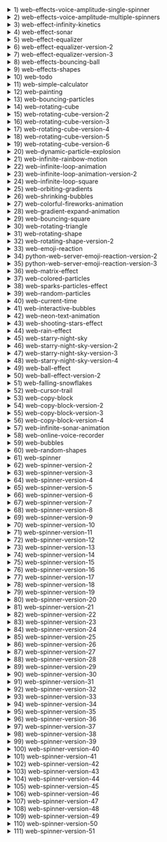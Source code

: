 
<details>
  <summary>1) web-effects-voice-amplitude-single-spinner</summary>
  
  [link](https://dusanmitrovic98.github.io/web-effects-voice-amplitude-single-spinner)
  
  <!-- Description of the web-effects-voice-amplitude-single-spinner project. -->
  
</details>

<details>
  <summary>2) web-effects-voice-amplitude-multiple-spinners</summary>
  
  [link](https://dusanmitrovic98.github.io/web-effects-voice-amplitude-multiple-spinners)
  
  <!-- Description of the web-effects-voice-amplitude-multiple-spinners project. -->
  
</details>

<details>
  <summary>3) web-effect-infinity-kinetics</summary>
  
  [link](https://dusanmitrovic98.github.io/web-effect-infinity-kinetics)
  
  <!-- Description of the web-effect-infinity-kinetics project. -->
  
</details>

<details>
  <summary>4) web-effect-sonar</summary>
  
  [link](https://dusanmitrovic98.github.io/web-effect-sonar)
  
  <!-- Description of the web-effect-sonar project. -->
  
</details>

<details>
  <summary>5) web-effect-equalizer</summary>
  
  [link](https://dusanmitrovic98.github.io/web-effect-equalizer)
  
  <!-- Description of the web-effect-equalizer project. -->
  
</details>

<details>
  <summary>6) web-effect-equalizer-version-2</summary>
  
  [link](https://dusanmitrovic98.github.io/web-effect-equalizer-version-2)
  
  <!-- Description of the web-effect-equalizer-version-2 project. -->
  
</details>

<details>
  <summary>7) web-effect-equalizer-version-3</summary>
  
  [link](https://dusanmitrovic98.github.io/web-effect-equalizer-version-3)
  
  <!-- Description of the web-effect-equalizer-version-3 project. -->
  
</details>

<details>
  <summary>8) web-effects-bouncing-ball</summary>
  
  [link](https://dusanmitrovic98.github.io/web-effects-bouncing-ball)
  
  <!-- Description of the web-effects-bouncing-ball project. -->
  
</details>

<details>
  <summary>9) web-effects-shapes</summary>
  
  [link](https://dusanmitrovic98.github.io/web-effects-shapes)
  
  <!-- Description of the web-effects-shapes project. -->
  
</details>

<details>
  <summary>10) web-todo</summary>
  
  [link](https://dusanmitrovic98.github.io/web-todo)
  
  <!-- Description of the web-todo project. -->
  
</details>

<details>
  <summary>11) web-simple-calculator</summary>
  
  [link](https://dusanmitrovic98.github.io/web-simple-calculator)
  
  <!-- Description of the web-simple-calculator project. -->
  
</details>

<details>
  <summary>12) web-painting</summary>
  
  [link](https://dusanmitrovic98.github.io/web-painting)
  
  <!-- Description of the web-painting project. -->
  
</details>

<details>
  <summary>13) web-bouncing-particles</summary>
  
  [link](https://dusanmitrovic98.github.io/web-bouncing-particles)
  
  <!-- Description of the web-bouncing-particles project. -->
  
</details>

<details>
  <summary>14) web-rotating-cube</summary>
  
  [link](https://dusanmitrovic98.github.io/web-rotating-cube)
  
  <!-- Description of the web-rotating-cube project. -->
  
</details>

<details>
  <summary>15) web-rotating-cube-version-2</summary>
  
  [link](https://dusanmitrovic98.github.io/web-rotating-cube-version-2)
  
  <!-- Description of the web-rotating-cube-version-2 project. -->
  
</details>

<details>
  <summary>16) web-rotating-cube-version-3</summary>
  
  [link](https://dusanmitrovic98.github.io/web-rotating-cube-version-3)
  
  <!-- Description of the web-rotating-cube-version-3 project. -->
  
</details>

<details>
  <summary>17) web-rotating-cube-version-4</summary>
  
  [link](https://dusanmitrovic98.github.io/web-rotating-cube-version-4)
  
  <!-- Description of the web-rotating-cube-version-4 project. -->
  
</details>

<details>
  <summary>18) web-rotating-cube-version-5</summary>
  
  [link](https://dusanmitrovic98.github.io/web-rotating-cube-version-5)
  
  <!-- Description of the web-rotating-cube-version-5 project. -->
  
</details>

<details>
  <summary>19) web-rotating-cube-version-6</summary>
  
  [link](https://dusanmitrovic98.github.io/web-rotating-cube-version-6)
  
  <!-- Description of the web-rotating-cube-version-6 project. -->
  
</details>

<details>
  <summary>20) web-dynamic-particle-explosion</summary>
  
  [link](https://dusanmitrovic98.github.io/web-dynamic-particle-explosion)
  
  <!-- Description of the web-dynamic-particle-explosion project. -->
  
</details>

<details>
  <summary>21) web-infinite-rainbow-motion</summary>
  
  [link](https://dusanmitrovic98.github.io/web-infinite-rainbow-motion)
  
  <!-- Description of the web-infinite-rainbow-motion project. -->
  
</details>

<details>
  <summary>22) web-infinite-loop-animation</summary>
  
  [link](https://dusanmitrovic98.github.io/web-infinite-loop-animation)
  
  <!-- Description of the web-infinite-loop-animation project. -->
  
</details>

<details>
  <summary>23) web-infinite-loop-animation-version-2</summary>
  
  [link](https://dusanmitrovic98.github.io/web-infinite-loop-animation-version-2)
  
  <!-- Description of the web-infinite-loop-animation-version-2 project. -->
  
</details>

<details>
  <summary>24) web-infinite-loop-square</summary>
  
  [link](https://dusanmitrovic98.github.io/web-infinite-loop-square)
  
  <!-- Description of the web-infinite-loop-square project. -->
  
</details>

<details>
  <summary>25) web-orbiting-gradients</summary>
  
  [link](https://dusanmitrovic98.github.io/web-orbiting-gradients)
  
  <!-- Description of the web-orbiting-gradients project. -->
  
</details>

<details>
  <summary>26) web-shrinking-bubbles</summary>
  
  [link](https://dusanmitrovic98.github.io/web-shrinking-bubbles)
  
  <!-- Description of the web-shrinking-bubbles project. -->
  
</details>

<details>
  <summary>27) web-colorful-fireworks-animation</summary>
  
  [link](https://dusanmitrovic98.github.io/web-colorful-fireworks-animation)
  
  <!-- Description of the web-colorful-fireworks-animation project. -->
  
</details>

<details>
  <summary>28) web-gradient-expand-animation</summary>
  
  [link](https://dusanmitrovic98.github.io/web-gradient-expand-animation)
  
  <!-- Description of the web-gradient-expand-animation project. -->
  
</details>

<details>
  <summary>29) web-bouncing-square</summary>
  
  [link](https://dusanmitrovic98.github.io/web-bouncing-square)
  
  <!-- Description of the web-bouncing-square project. -->
  
</details>

<details>
  <summary>30) web-rotating-triangle</summary>
  
  [link](https://dusanmitrovic98.github.io/web-rotating-triangle)
  
  <!-- Description of the web-rotating-triangle project. -->
  
</details>

<details>
  <summary>31) web-rotating-shape</summary>
  
  [link](https://dusanmitrovic98.github.io/web-rotating-shape)
  
  <!-- Description of the web-rotating-shape project. -->
  
</details>

<details>
  <summary>32) web-rotating-shape-version-2</summary>
  
  [link](https://dusanmitrovic98.github.io/web-rotating-shape-version-2)
  
  <!-- Description of the web-rotating-shape-version-2 project. -->
  
</details>

<details>
  <summary>33) web-emoji-reaction</summary>
  
  [link](https://dusanmitrovic98.github.io/web-emoji-reaction)
  
  <!-- Description of the web-emoji-reaction project. -->
  
</details>

<details>
  <summary>34) python-web-server-emoji-reaction-version-2</summary>
  
  [link](https://dusanmitrovic98.github.io/python-web-server-emoji-reaction-version-2)
  
  <!-- Description of the python-web-server-emoji-reaction-version-2 project. -->
  
</details>

<details>
  <summary>35) python-web-server-emoji-reaction-version-3</summary>
  
  [link](https://dusanmitrovic98.github.io/python-web-server-emoji-reaction-version-3)
  
  <!-- Description of the python-web-server-emoji-reaction-version-3 project. -->
  
</details>

<details>
  <summary>36) web-matrix-effect</summary>
  
  [link](https://dusanmitrovic98.github.io/web-matrix-effect)
  
  <!-- Description of the web-matrix-effect project. -->
  
</details>

<details>
  <summary>37) web-colored-particles</summary>
  
  [link](https://dusanmitrovic98.github.io/web-colored-particles)
  
  <!-- Description of the web-colored-particles project. -->
  
</details>

<details>
  <summary>38) web-sparks-particles-effect</summary>
  
  [link](https://dusanmitrovic98.github.io/web-sparks-particles-effect)
  
  <!-- Description of the web-sparks-particles-effect project. -->
  
</details>

<details>
  <summary>39) web-random-particles</summary>
  
  [link](https://dusanmitrovic98.github.io/web-random-particles)
  
  <!-- Description of the web-random-particles project. -->
  
</details>

<details>
  <summary>40) web-current-time</summary>
  
  [link](https://dusanmitrovic98.github.io/web-current-time)
  
  <!-- Description of the web-current-time project. -->
  
</details>

<details>
  <summary>41) web-interactive-bubbles</summary>
  
  [link](https://dusanmitrovic98.github.io/web-interactive-bubbles)
  
  <!-- Description of the web-interactive-bubbles project. -->
  
</details>

<details>
  <summary>42) web-neon-text-animation</summary>
  
  [link](https://dusanmitrovic98.github.io/web-neon-text-animation)
  
  <!-- Description of the web-neon-text-animation project. -->
  
</details>

<details>
  <summary>43) web-shooting-stars-effect</summary>
  
  [link](https://dusanmitrovic98.github.io/web-shooting-stars-effect)
  
  <!-- Description of the web-shooting-stars-effect project. -->
  
</details>

<details>
  <summary>44) web-rain-effect</summary>
  
  [link](https://dusanmitrovic98.github.io/web-rain-effect)
  
  <!-- Description of the web-rain-effect project. -->
  
</details>

<details>
  <summary>45) web-starry-night-sky</summary>
  
  [link](https://dusanmitrovic98.github.io/web-starry-night-sky)
  
  <!-- Description of the web-starry-night-sky project. -->
  
</details>

<details>
  <summary>46) web-starry-night-sky-version-2</summary>
  
  [link](https://dusanmitrovic98.github.io/web-starry-night-sky-version-2)
  
  <!-- Description of the web-starry-night-sky-version-2 project. -->
  
</details>

<details>
  <summary>47) web-starry-night-sky-version-3</summary>
  
  [link](https://dusanmitrovic98.github.io/web-starry-night-sky-version-3)
  
  <!-- Description of the web-starry-night-sky-version-3 project. -->
  
</details>

<details>
  <summary>48) web-starry-night-sky-version-4</summary>
  
  [link](https://dusanmitrovic98.github.io/web-starry-night-sky-version-4)
  
  <!-- Description of the web-starry-night-sky-version-4 project. -->
  
</details>

<details>
  <summary>49) web-ball-effect</summary>
  
  [link](https://dusanmitrovic98.github.io/web-ball-effect)
  
  <!-- Description of the web-ball-effect project. -->
  
</details>

<details>
  <summary>50) web-ball-effect-version-2</summary>
  
  [link](https://dusanmitrovic98.github.io/web-ball-effect-version-2)
  
  <!-- Description of the web-ball-effect-version-2 project. -->
  
</details>

<details>
  <summary>51) web-falling-snowflakes</summary>
  
  [link](https://dusanmitrovic98.github.io/web-falling-snowflakes)
  
  <!-- Description of the web-falling-snowflakes project. -->
  
</details>

<details>
  <summary>52) web-cursor-trail</summary>
  
  [link](https://dusanmitrovic98.github.io/web-cursor-trail)
  
  <!-- Description of the web-cursor-trail project. -->
  
</details>

<details>
  <summary>53) web-copy-block</summary>
  
  [link](https://dusanmitrovic98.github.io/web-copy-block)
  
  <!-- Description of the web-copy-block project. -->
  
</details>

<details>
  <summary>54) web-copy-block-version-2</summary>
  
  [link](https://dusanmitrovic98.github.io/web-copy-block-version-2)
  
  <!-- Description of the web-copy-block-version-2 project. -->
  
</details>

<details>
  <summary>55) web-copy-block-version-3</summary>
  
  [link](https://dusanmitrovic98.github.io/web-copy-block-version-3)
  
  <!-- Description of the web-copy-block-version-3 project. -->
  
</details>

<details>
  <summary>56) web-copy-block-version-4</summary>
  
  [link](https://dusanmitrovic98.github.io/web-copy-block-version-4)
  
  <!-- Description of the web-copy-block-version-4 project. -->
  
</details>

<details>
  <summary>57) web-infinite-sonar-animation</summary>
  
  [link](https://dusanmitrovic98.github.io/web-infinite-sonar-animation)
  
  <!-- Description of the web-infinite-sonar-animation project. -->
  
</details>

<details>
  <summary>58) web-online-voice-recorder</summary>
  
  [link](https://dusanmitrovic98.github.io/web-online-voice-recorder)
  
  <!-- Description of the web-online-voice-recorder project. -->
  
</details>

<details>
  <summary>59) web-bubbles</summary>
  
  [link](https://dusanmitrovic98.github.io/web-bubbles)
  
  <!-- Description of the web-bubbles project. -->
  
</details>

<details>
  <summary>60) web-random-shapes</summary>
  
  [link](https://dusanmitrovic98.github.io/web-random-shapes)
  
  <!-- Description of the web-random-shapes project. -->
  
</details>

<details>
  <summary>61) web-spinner</summary>
  
  [link](https://dusanmitrovic98.github.io/web-spinner)
  
  <!-- Description of the web-spinner project. -->
  
</details>

<details>
  <summary>62) web-spinner-version-2</summary>
  
  [link](https://dusanmitrovic98.github.io/web-spinner-version-2)
  
  <!-- Description of the web-spinner-version-2 project. -->
  
</details>

<details>
  <summary>63) web-spinner-version-3</summary>
  
  [link](https://dusanmitrovic98.github.io/web-spinner-version-3)
  
  <!-- Description of the web-spinner-version-3 project. -->
  
</details>

<details>
  <summary>64) web-spinner-version-4</summary>
  
  [link](https://dusanmitrovic98.github.io/web-spinner-version-4)
  
  <!-- Description of the web-spinner-version-4 project. -->
  
</details>

<details>
  <summary>65) web-spinner-version-5</summary>
  
  [link](https://dusanmitrovic98.github.io/web-spinner-version-5)
  
  <!-- Description of the web-spinner-version-5 project. -->
  
</details>

<details>
  <summary>66) web-spinner-version-6</summary>
  
  [link](https://dusanmitrovic98.github.io/web-spinner-version-6)
  
  <!-- Description of the web-spinner-version-6 project. -->
  
</details>

<details>
  <summary>67) web-spinner-version-7</summary>
  
  [link](https://dusanmitrovic98.github.io/web-spinner-version-7)
  
  <!-- Description of the web-spinner-version-7 project. -->
  
</details>

<details>
  <summary>68) web-spinner-version-8</summary>
  
  [link](https://dusanmitrovic98.github.io/web-spinner-version-8)
  
  <!-- Description of the web-spinner-version-8 project. -->
  
</details>

<details>
  <summary>69) web-spinner-version-9</summary>
  
  [link](https://dusanmitrovic98.github.io/web-spinner-version-9)
  
  <!-- Description of the web-spinner-version-9 project. -->
  
</details>

<details>
  <summary>70) web-spinner-version-10</summary>
  
  [link](https://dusanmitrovic98.github.io/web-spinner-version-10)
  
  <!-- Description of the web-spinner-version-10 project. -->
  
</details>

<details>
  <summary>71) web-spinner-version-11</summary>
  
  [link](https://dusanmitrovic98.github.io/web-spinner-version-11)
  
  <!-- Description of the web-spinner-version-11 project. -->
  
</details>

<details>
  <summary>72) web-spinner-version-12</summary>
  
  [link](https://dusanmitrovic98.github.io/web-spinner-version-12)
  
  <!-- Description of the web-spinner-version-12 project. -->
  
</details>

<details>
  <summary>73) web-spinner-version-13</summary>
  
  [link](https://dusanmitrovic98.github.io/web-spinner-version-13)
  
  <!-- Description of the web-spinner-version-13 project. -->
  
</details>

<details>
  <summary>74) web-spinner-version-14</summary>
  
  [link](https://dusanmitrovic98.github.io/web-spinner-version-14)
  
  <!-- Description of the web-spinner-version-14 project. -->
  
</details>

<details>
  <summary>75) web-spinner-version-15</summary>
  
  [link](https://dusanmitrovic98.github.io/web-spinner-version-15)
  
  <!-- Description of the web-spinner-version-15 project. -->
  
</details>

<details>
  <summary>76) web-spinner-version-16</summary>
  
  [link](https://dusanmitrovic98.github.io/web-spinner-version-16)
  
  <!-- Description of the web-spinner-version-16 project. -->
  
</details>

<details>
  <summary>77) web-spinner-version-17</summary>
  
  [link](https://dusanmitrovic98.github.io/web-spinner-version-17)
  
  <!-- Description of the web-spinner-version-17 project. -->
  
</details>

<details>
  <summary>78) web-spinner-version-18</summary>
  
  [link](https://dusanmitrovic98.github.io/web-spinner-version-18)
  
  <!-- Description of the web-spinner-version-18 project. -->
  
</details>

<details>
  <summary>79) web-spinner-version-19</summary>
  
  [link](https://dusanmitrovic98.github.io/web-spinner-version-19)
  
  <!-- Description of the web-spinner-version-19 project. -->
  
</details>

<details>
  <summary>80) web-spinner-version-20</summary>
  
  [link](https://dusanmitrovic98.github.io/web-spinner-version-20)
  
  <!-- Description of the web-spinner-version-20 project. -->
  
</details>

<details>
  <summary>81) web-spinner-version-21</summary>
  
  [link](https://dusanmitrovic98.github.io/web-spinner-version-21)
  
  <!-- Description of the web-spinner-version-21 project. -->
  
</details>

<details>
  <summary>82) web-spinner-version-22</summary>
  
  [link](https://dusanmitrovic98.github.io/web-spinner-version-22)
  
  <!-- Description of the web-spinner-version-22 project. -->
  
</details>

<details>
  <summary>83) web-spinner-version-23</summary>
  
  [link](https://dusanmitrovic98.github.io/web-spinner-version-23)
  
  <!-- Description of the web-spinner-version-23 project. -->
  
</details>

<details>
  <summary>84) web-spinner-version-24</summary>
  
  [link](https://dusanmitrovic98.github.io/web-spinner-version-24)
  
  <!-- Description of the web-spinner-version-24 project. -->
  
</details>

<details>
  <summary>85) web-spinner-version-25</summary>
  
  [link](https://dusanmitrovic98.github.io/web-spinner-version-25)
  
  <!-- Description of the web-spinner-version-25 project. -->
  
</details>

<details>
  <summary>86) web-spinner-version-26</summary>
  
  [link](https://dusanmitrovic98.github.io/web-spinner-version-26)
  
  <!-- Description of the web-spinner-version-26 project. -->
  
</details>

<details>
  <summary>87) web-spinner-version-27</summary>
  
  [link](https://dusanmitrovic98.github.io/web-spinner-version-27)
  
  <!-- Description of the web-spinner-version-27 project. -->
  
</details>

<details>
  <summary>88) web-spinner-version-28</summary>
  
  [link](https://dusanmitrovic98.github.io/web-spinner-version-28)
  
  <!-- Description of the web-spinner-version-28 project. -->
  
</details>

<details>
  <summary>89) web-spinner-version-29</summary>
  
  [link](https://dusanmitrovic98.github.io/web-spinner-version-29)
  
  <!-- Description of the web-spinner-version-29 project. -->
  
</details>

<details>
  <summary>90) web-spinner-version-30</summary>
  
  [link](https://dusanmitrovic98.github.io/web-spinner-version-30)
  
  <!-- Description of the web-spinner-version-30 project. -->
  
</details>

<details>
  <summary>91) web-spinner-version-31</summary>
  
  [link](https://dusanmitrovic98.github.io/web-spinner-version-31)
  
  <!-- Description of the web-spinner-version-31 project. -->
  
</details>

<details>
  <summary>92) web-spinner-version-32</summary>
  
  [link](https://dusanmitrovic98.github.io/web-spinner-version-32)
  
  <!-- Description of the web-spinner-version-32 project. -->
  
</details>

<details>
  <summary>93) web-spinner-version-33</summary>
  
  [link](https://dusanmitrovic98.github.io/web-spinner-version-33)
  
  <!-- Description of the web-spinner-version-33 project. -->
  
</details>

<details>
  <summary>94) web-spinner-version-34</summary>
  
  [link](https://dusanmitrovic98.github.io/web-spinner-version-34)
  
  <!-- Description of the web-spinner-version-34 project. -->
  
</details>

<details>
  <summary>95) web-spinner-version-35</summary>
  
  [link](https://dusanmitrovic98.github.io/web-spinner-version-35)
  
  <!-- Description of the web-spinner-version-35 project. -->
  
</details>

<details>
  <summary>96) web-spinner-version-36</summary>
  
  [link](https://dusanmitrovic98.github.io/web-spinner-version-36)
  
  <!-- Description of the web-spinner-version-36 project. -->
  
</details>

<details>
  <summary>97) web-spinner-version-37</summary>
  
  [link](https://dusanmitrovic98.github.io/web-spinner-version-37)
  
  <!-- Description of the web-spinner-version-37 project. -->
  
</details>

<details>
  <summary>98) web-spinner-version-38</summary>
  
  [link](https://dusanmitrovic98.github.io/web-spinner-version-38)
  
  <!-- Description of the web-spinner-version-38 project. -->
  
</details>

<details>
  <summary>99) web-spinner-version-39</summary>
  
  [link](https://dusanmitrovic98.github.io/web-spinner-version-39)
  
  <!-- Description of the web-spinner-version-39 project. -->
  
</details>

<details>
  <summary>100) web-spinner-version-40</summary>
  
  [link](https://dusanmitrovic98.github.io/web-spinner-version-40)
  
  <!-- Description of the web-spinner-version-40 project. -->
  
</details>

<details>
  <summary>101) web-spinner-version-41</summary>
  
  [link](https://dusanmitrovic98.github.io/web-spinner-version-41)
  
  <!-- Description of the web-spinner-version-41 project. -->
  
</details>

<details>
  <summary>102) web-spinner-version-42</summary>
  
  [link](https://dusanmitrovic98.github.io/web-spinner-version-42)
  
  <!-- Description of the web-spinner-version-42 project. -->
  
</details>

<details>
  <summary>103) web-spinner-version-43</summary>
  
  [link](https://dusanmitrovic98.github.io/web-spinner-version-43)
  
  <!-- Description of the web-spinner-version-43 project. -->
  
</details>

<details>
  <summary>104) web-spinner-version-44</summary>
  
  [link](https://dusanmitrovic98.github.io/web-spinner-version-44)
  
  <!-- Description of the web-spinner-version-44 project. -->
  
</details>

<details>
  <summary>105) web-spinner-version-45</summary>
  
  [link](https://dusanmitrovic98.github.io/web-spinner-version-45)
  
  <!-- Description of the web-spinner-version-45 project. -->
  
</details>

<details>
  <summary>106) web-spinner-version-46</summary>
  
  [link](https://dusanmitrovic98.github.io/web-spinner-version-46)
  
  <!-- Description of the web-spinner-version-46 project. -->
  
</details>

<details>
  <summary>107) web-spinner-version-47</summary>
  
  [link](https://dusanmitrovic98.github.io/web-spinner-version-47)
  
  <!-- Description of the web-spinner-version-47 project. -->
  
</details>

<details>
  <summary>108) web-spinner-version-48</summary>
  
  [link](https://dusanmitrovic98.github.io/web-spinner-version-48)
  
  <!-- Description of the web-spinner-version-48 project. -->
  
</details>

<details>
  <summary>109) web-spinner-version-49</summary>
  
  [link](https://dusanmitrovic98.github.io/web-spinner-version-49)
  
  <!-- Description of the web-spinner-version-49 project. -->
  
</details>

<details>
  <summary>110) web-spinner-version-50</summary>
  
  [link](https://dusanmitrovic98.github.io/web-spinner-version-50)
  
  <!-- Description of the web-spinner-version-50 project. -->
  
</details>

<details>
  <summary>111) web-spinner-version-51</summary>
  
  [link](https://dusanmitrovic98.github.io/web-spinner-version-51)
  
  <!-- Description of the web-spinner-version-51 project. -->
  
</details>
